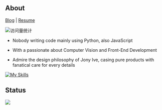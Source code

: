 ## About

[Blog](https://2jone.top) | [Resume](https://cv.2jone.top)

<img src="https://komarev.com/ghpvc/?username=lavanceeee" alt="访问量统计" />

+ Nobody writing code mainly using Python, also JavaScript

+ With a passionate about Computer Vision and Front-End Development

+ Admire the design philosophy of Jony Ive, casing pure products with fanatical care for every details

[![My Skills](https://skillicons.dev/icons?i=python,opencv,vue,js)](https://skillicons.dev)

## Status

<picture>
  <source
    srcset="https://github-readme-stats.vercel.app/api?username=lavanceeee&show_icons=true&theme=dark"
    media="(prefers-color-scheme: dark)"
  />
  <source
    srcset="https://github-readme-stats.vercel.app/api?username=lavanceeee&show_icons=true"
    media="(prefers-color-scheme: light), (prefers-color-scheme: no-preference)"
  />
  <img src="https://github-readme-stats.vercel.app/api?username=lavanceeee&show_icons=true" />
</picture>
